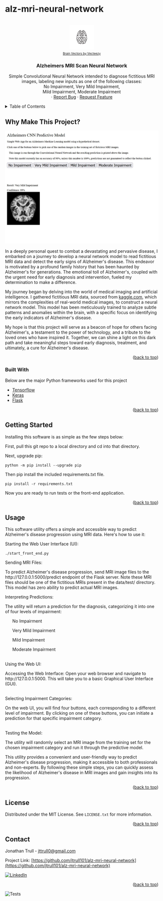 # alz-mri-neural-network
<a name="readme-top"></a>

<!-- PROJECT SHIELDS -->
<!--
*** I'm using markdown "reference style" links for readability.
*** Reference links are enclosed in brackets [ ] instead of parentheses ( ).
*** See the bottom of this document for the declaration of the reference variables
*** for contributors-url, forks-url, etc. This is an optional, concise syntax you may use.
*** https://www.markdownguide.org/basic-syntax/#reference-style-links
-->


<br />
<div align="center">
  <a href="https://github.com/jtrull101/alz-mri-neural-network">
    <img src="images/006-11.jpg" alt="Logo" width="80" height="80">
    <br>
    <font size="-50">
      <a href="https://www.vecteezy.com/free-vector/brain">Brain Vectors by Vecteezy</a>
    </font>
  </a>
  
  
  <h3 align="center">Alzheimers MRI Scan Neural Network</h3>

  <p align="center">
    Simple Convolutional Neural Network intended to diagnose fictitious MRI images, labeling new inputs as one of the following classes: 
    <br>No Impairment, Very Mild Impairment, 
    <br>Mild Impairment, Moderate Impairment
    <br>
    · <a href="https://github.com/othneildrew/Best-README-Template/issues">Report Bug</a>
    · <a href="https://github.com/othneildrew/Best-README-Template/issues">Request Feature</a>
  </p>
</div>



<details>
  <summary>Table of Contents</summary>
  <ol>
    <li>
      <a href="#why-make-this-project">Why Make This Project?</a>
      <ul>
        <li><a href="#built-with">Built With</a></li>
      </ul>
    </li>
    <li>
      <a href="#getting-started">Getting Started</a>
    </li>
    <li><a href="#usage">Usage</a></li>
    <li><a href="#license">License</a></li>
    <li><a href="#contact">Contact</a></li>
  </ol>
</details>



## Why Make This Project?

![Product Name Screen Shot](images/screenshot.jpg)

In a deeply personal quest to combat a devastating and pervasive disease, I embarked on a journey to develop a neural network model to read fictitious MRI data and detect the early signs of Alzheimer's disease. This endeavor is motivated by a profound family history that has been haunted by Alzheimer's for generations. The emotional toll of Alzheimer's, coupled with the urgent need for early diagnosis and intervention, fueled my determination to make a difference.

My journey began by delving into the world of medical imaging and artificial intelligence. I gathered fictitious MRI data, sourced from [kaggle.com](https://www.kaggle.com/datasets/lukechugh/best-alzheimer-mri-dataset-99-accuracy), which mirrors the complexities of real-world medical images, to construct a neural network model. This model has been meticulously trained to analyze subtle patterns and anomalies within the brain, with a specific focus on identifying the early indicators of Alzheimer's disease.

My hope is that this project will serve as a beacon of hope for others facing Alzheimer's, a testament to the power of technology, and a tribute to the loved ones who have inspired it. Together, we can shine a light on this dark path and take meaningful steps toward early diagnosis, treatment, and ultimately, a cure for Alzheimer's disease.

<p align="right">(<a href="#readme-top">back to top</a>)</p>

### Built With

Below are the major Python frameworks used for this project

* [Tensorflow](https://www.tensorflow.org/)
* [Keras](https://keras.io/)
* [Flask](https://flask.palletsprojects.com/en/3.0.x/)
  

<p align="right">(<a href="#readme-top">back to top</a>)</p>

## Getting Started
Installing this software is as simple as the few steps below:

First, pull this git repo to a local directory and cd into that directory.

Next, upgrade pip:

    python -m pip install --upgrade pip
    
Then pip install the included requirements.txt file.

    pip install -r requirements.txt

  Now you are ready to run tests or the front-end application.

<p align="right">(<a href="#readme-top">back to top</a>)</p>

## Usage

This software utility offers a simple and accessible way to predict Alzheimer's disease progression using MRI data. Here's how to use it:

Starting the Web User Interface (UI):

    ./start_front_end.py

  Sending MRI Files:
  <br>
  <p>
  To predict Alzheimer's disease progression, send MRI image files to the http://127.0.0.1:5000/predict endpoint of the Flask server. Note these MRI files should be one of the fictitious MRIs present in the data/test/ directory. This model has zero ability to predict actual MRI images.
  </p>
  Interpreting Predictions:
  <br>
  <p>
  The utility will return a prediction for the diagnosis, categorizing it into one of four levels of impairment:
  </p>
  <ul>No Impairment</ul>  
  <ul>Very Mild Impairment</ul>
  <ul>Mild Impairment</ul>  
  <ul>Moderate Impairment</ul>  
  <br>
  Using the Web UI:
  <br>
  <p>
  Accessing the Web Interface:
        Open your web browser and navigate to http://127.0.0.1:5000. This will take you to a basic Graphical User Interface (GUI).
  </p>
  <br>
  Selecting Impairment Categories:
  <br>
  <p>
  On the web UI, you will find four buttons, each corresponding to a different level of impairment. By clicking on one of these buttons, you can initiate a prediction for that specific impairment category.
  </p>
  <br>
  Testing the Model:
  <p>
  The utility will randomly select an MRI image from the training set for the chosen impairment category and run it through the predictive model.

  This utility provides a convenient and user-friendly way to predict Alzheimer's disease progression, making it accessible to both professionals and non-experts. By following these simple steps, you can quickly assess the likelihood of Alzheimer's disease  in MRI images and gain insights into its progression.
  </p>

<p align="right">(<a href="#readme-top">back to top</a>)</p>

## License

Distributed under the MIT License. See `LICENSE.txt` for more information.

<p align="right">(<a href="#readme-top">back to top</a>)</p>

## Contact

Jonathan Trull - jttrull0@gmail.com

Project Link: [https://github.com/jtrull101/alz-mri-neural-network](https://github.com/jtrull101/alz-mri-neural-network)

[![LinkedIn][linkedin-shield]][linkedin-url]

<p align="right">(<a href="#readme-top">back to top</a>)</p>


<!-- MARKDOWN LINKS & IMAGES -->
<!-- https://www.markdownguide.org/basic-syntax/#reference-style-links -->
[linkedin-shield]: https://img.shields.io/badge/-LinkedIn-black.svg?style=for-the-badge&logo=linkedin&colorB=555
[linkedin-url]: https://linkedin.com/in/jonathan--trull
![Tests](https://github.com/jtrull101/alz-mri-neural-network/actions/workflows/tests.yml/badge.svg)

